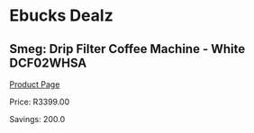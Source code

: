 
# Ebucks Dealz
## Smeg: Drip Filter Coffee Machine - White DCF02WHSA
[Product Page](https://www.ebucks.com/web/shop/productSelected.do?prodId=1158892826&catId=1196428103)

Price: R3399.00

Savings: 200.0


	